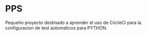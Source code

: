 # PPS

Pequeño proyecto destinado a aprender el uso de CircleCI para la configuracion de test automaticos para PYTHON. 

